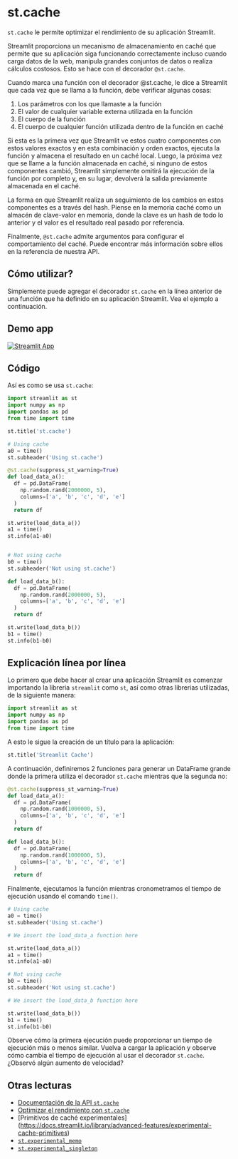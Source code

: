 # st.cache

`st.cache` le permite optimizar el rendimiento de su aplicación Streamlit.

Streamlit proporciona un mecanismo de almacenamiento en caché que permite que su aplicación siga funcionando correctamente incluso cuando carga datos de la web, manipula grandes conjuntos de datos o realiza cálculos costosos. Esto se hace con el decorador `@st.cache`.

Cuando marca una función con el decorador @st.cache, le dice a Streamlit que cada vez que se llama a la función, debe verificar algunas cosas:

1. Los parámetros con los que llamaste a la función
2. El valor de cualquier variable externa utilizada en la función
3. El cuerpo de la función
4. El cuerpo de cualquier función utilizada dentro de la función en caché

Si esta es la primera vez que Streamlit ve estos cuatro componentes con estos valores exactos y en esta combinación y orden exactos, ejecuta la función y almacena el resultado en un caché local. Luego, la próxima vez que se llame a la función almacenada en caché, si ninguno de estos componentes cambió, Streamlit simplemente omitirá la ejecución de la función por completo y, en su lugar, devolverá la salida previamente almacenada en el caché.

La forma en que Streamlit realiza un seguimiento de los cambios en estos componentes es a través del hash. Piense en la memoria caché como un almacén de clave-valor en memoria, donde la clave es un hash de todo lo anterior y el valor es el resultado real pasado por referencia.

Finalmente, `@st.cache` admite argumentos para configurar el comportamiento del caché. Puede encontrar más información sobre ellos en la referencia de nuestra API.

## Cómo utilizar?

Simplemente puede agregar el decorador `st.cache` en la línea anterior de una función que ha definido en su aplicación Streamlit. Vea el ejemplo a continuación.

## Demo app

[![Streamlit App](https://static.streamlit.io/badges/streamlit_badge_black_white.svg)](https://share.streamlit.io/dataprofessor/st.cache/)

## Código
Así es como se usa `st.cache`:
```python
import streamlit as st
import numpy as np
import pandas as pd
from time import time

st.title('st.cache')

# Using cache
a0 = time()
st.subheader('Using st.cache')

@st.cache(suppress_st_warning=True)
def load_data_a():
  df = pd.DataFrame(
    np.random.rand(2000000, 5),
    columns=['a', 'b', 'c', 'd', 'e']
  )
  return df

st.write(load_data_a())
a1 = time()
st.info(a1-a0)


# Not using cache
b0 = time()
st.subheader('Not using st.cache')

def load_data_b():
  df = pd.DataFrame(
    np.random.rand(2000000, 5),
    columns=['a', 'b', 'c', 'd', 'e']
  )
  return df

st.write(load_data_b())
b1 = time()
st.info(b1-b0)
```

## Explicación línea por línea
Lo primero que debe hacer al crear una aplicación Streamlit es comenzar importando la libreria `streamlit` como `st`, así como otras librerias utilizadas, de la siguiente manera:
```python
import streamlit as st
import numpy as np
import pandas as pd
from time import time
```

A esto le sigue la creación de un título para la aplicación:
```python
st.title('Streamlit Cache')
```

A continuación, definiremos 2 funciones para generar un DataFrame grande donde la primera utiliza el decorador `st.cache` mientras que la segunda no:
```python
@st.cache(suppress_st_warning=True)
def load_data_a():
  df = pd.DataFrame(
    np.random.rand(1000000, 5),
    columns=['a', 'b', 'c', 'd', 'e']
  )
  return df

def load_data_b():
  df = pd.DataFrame(
    np.random.rand(1000000, 5),
    columns=['a', 'b', 'c', 'd', 'e']
  )
  return df
```

Finalmente, ejecutamos la función mientras cronometramos el tiempo de ejecución usando el comando `time()`.
```python
# Using cache
a0 = time()
st.subheader('Using st.cache')

# We insert the load_data_a function here

st.write(load_data_a())
a1 = time()
st.info(a1-a0)

# Not using cache
b0 = time()
st.subheader('Not using st.cache')

# We insert the load_data_b function here

st.write(load_data_b())
b1 = time()
st.info(b1-b0)
```

Observe cómo la primera ejecución puede proporcionar un tiempo de ejecución más o menos similar. Vuelva a cargar la aplicación y observe cómo cambia el tiempo de ejecución al usar el decorador `st.cache`. ¿Observó algún aumento de velocidad?

## Otras lecturas
- [Documentación de la API `st.cache`](https://docs.streamlit.io/library/api-reference/performance/st.cache)
- [Optimizar el rendimiento con `st.cache`](https://docs.streamlit.io/library/advanced-features/caching)
- [Primitivos de caché experimentales] (https://docs.streamlit.io/library/advanced-features/experimental-cache-primitives)
- [`st.experimental_memo`](https://docs.streamlit.io/library/api-reference/performance/st.experimental_memo)
- [`st.experimental_singleton`](https://docs.streamlit.io/library/api-reference/performance/st.experimental_singleton)
